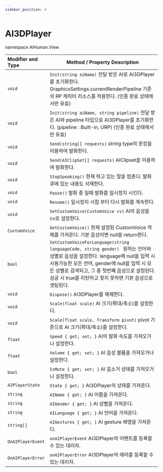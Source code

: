 ```yaml
---
sidebar_position: 4
---
```


# AI3DPlayer

namespace AIHuman.View

| Modifier and Type                    | Method / Property Description                                |
| :----------------------------------- | ------------------------------------------------------------ |
| `void`                               | `Init(string aiName)`  전달 받은 AI로 AI3DPlayer를 초기화한다. GraphicsSettings.currentRenderPipeline 기준의 RP 캐릭터 리소스를 적용한다. (인증 완료 상태에서만 유효) |
| `void`                               | `Init(string aiName, string pipeline)`  전달 받은 AI와 pipeline 타입으로 AI3DPlayer를 초기화한다. (pipeline : Built-in, URP) (인증 완료 상태에서만 유효) |
| `void`                               | `Send(string[] requests)` string type의 문장을 이용하여 발화한다. |
| `void`                               | `Send(AIClipSet[] requests)` AIClipset을 이용하여 발화한다. |
| `void`                               | `StopSpeaking()` 현재 하고 있는 말을 멈춘다. 발화 큐에 있는 내용도 삭제한다. |
| `void`                               | `Pause()` 발화 중 일때 발화를 일시정지 시킨다.                                 |
| `void`                               | `Resume()` 일시정지 시점 부터 다시 발화를 계속한다.  |
| `void`                               | `SetCustomVoice(CustomVoice cv)` AI의 음성을 cv로 설정한다.|
| `CustomVoice`                        | `GetCustomVoice()` 현재 설정된 CustomVoice 객체를 가져온다. 기본 음성이면 null을 return한다. |
| `bool`                        | `SetCustomVoiceForLanguage(string languageCode, string gender) ` 원하는 언어와 성별로 음성을 설정한다. language에 null을 입력 시 사용가능한 모든 언어, gender에 null을 입력 시 모든 성별로 검색되고, 그 중 첫번째 음성으로 설정된다. 성공 시 true를 리턴하고 찾지 못하면 기본 음성으로 셋팅된다. |
| `void`                               | `Dispose()` AI3DPlayer를 해제한다.                |
| `void`                              | `Scale(float scale)` AI 크기(확대/축소)를 설정한다.             |
| `void`                              | `Scale(float scale, Transform pivot)` pivot 기준으로 AI 크기(확대/축소)를 설정한다.             |
| `float`                              | `Speed { get; set; }` AI의 발화 속도를 가져오거나 설정한다.            |
| `float`                              | `Volume { get; set; }` AI 음성 볼륨을 가져오거나 설정한다.             |
| `bool`                               | `IsMute { get; set; }` AI 음소거 상태를 가져오거나 설정한다.             |
| `AIPlayerState`                       | `State { get; }` AI3DPlayer의 상태를 가져온다.             |
| `string`                             | `AIName { get; }` AI 이름을 가져온다.                           |
| `string`                             | `AIGender { get; }` AI 성별을 가져온다.                        |
| `string`                             | `AILanguage { get; }` AI 언어을 가져온다.                        |
| `string[]`                             | `AIGestures { get; }` AI gesture 배열을 가져온다.                        |
| `OnAIPlayerEvent`                             | `onAIPlayerEvent` AI3DPlayer의 이벤트를 등록할 수 있는 대리자.    |
| `OnAIPlayerError`                             | `onAIPlayerError` AI3DPlayer의 에러를 등록할 수 있는 대리자.    |
